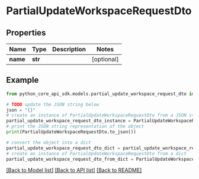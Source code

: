 # PartialUpdateWorkspaceRequestDto


## Properties

Name | Type | Description | Notes
------------ | ------------- | ------------- | -------------
**name** | **str** |  | [optional] 

## Example

```python
from python_core_api_sdk.models.partial_update_workspace_request_dto import PartialUpdateWorkspaceRequestDto

# TODO update the JSON string below
json = "{}"
# create an instance of PartialUpdateWorkspaceRequestDto from a JSON string
partial_update_workspace_request_dto_instance = PartialUpdateWorkspaceRequestDto.from_json(json)
# print the JSON string representation of the object
print(PartialUpdateWorkspaceRequestDto.to_json())

# convert the object into a dict
partial_update_workspace_request_dto_dict = partial_update_workspace_request_dto_instance.to_dict()
# create an instance of PartialUpdateWorkspaceRequestDto from a dict
partial_update_workspace_request_dto_from_dict = PartialUpdateWorkspaceRequestDto.from_dict(partial_update_workspace_request_dto_dict)
```
[[Back to Model list]](../README.md#documentation-for-models) [[Back to API list]](../README.md#documentation-for-api-endpoints) [[Back to README]](../README.md)


